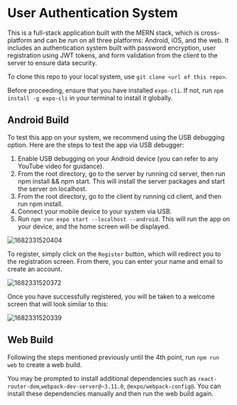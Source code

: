 # User Authentication System

This is a full-stack application built with the MERN stack, which is cross-platform and can be run on all three platforms: Android, iOS, and the web. It includes an authentication system built with password encryption, user registration using JWT tokens, and form validation from the client to the server to ensure data security.

To clone this repo to your local system, use `git clone <url of this repo>`.

Before proceeding, ensure that you have installed `expo-cli`. If not, run `npm install -g expo-cli` in your terminal to install it globally.

## Android Build

To test this app on your system, we recommend using the USB debugging option. Here are the steps to test the app via USB debugger:

1. Enable USB debugging on your Android device (you can refer to any YouTube video for guidance).
2. From the root directory, go to the server by running cd server, then run npm install && npm start. This will install the server packages and start the server on localhost.
3. From the root directory, go to the client by running cd client, and then run npm install.
4. Connect your mobile device to your system via USB.
5. Run `npm run expo start --localhost --android`. This will run the app on your device, and the home screen will be displayed.

![1682331520404](https://user-images.githubusercontent.com/63765514/233969626-9eb81acc-5e5f-4f50-8926-3f721bb60bb6.jpg)

To register, simply click on the `Register` button, which will redirect you to the registration screen. From there, you can enter your name and email to create an account.

![1682331520372](https://user-images.githubusercontent.com/63765514/233969879-259b30ca-b926-486f-81a0-42730837621c.jpg)

Once you have successfully registered, you will be taken to a welcome screen that will look similar to this:

 ![1682331520339](https://user-images.githubusercontent.com/63765514/233970020-01ee2f75-3996-4745-8c44-dab615c21bba.jpg)


## Web Build

Following the steps mentioned previously until the 4th point, run `npm run web` to create a web build.

You may be prompted to install additional dependencies such as `react-router-dom`,`webpack-dev-server@~3.11.0`, `@expo/webpack-config@`. You can install these dependencies manually and then run the web build again.
